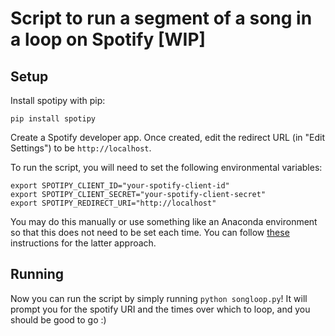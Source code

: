 # Script to run a segment of a song in a loop on Spotify [WIP]

## Setup
Install spotipy with pip:
```
pip install spotipy
```

Create a Spotify developer app. Once created, edit the redirect URL (in "Edit Settings") to be `http://localhost`.

To run the script, you will need to set the following environmental variables:
```
export SPOTIPY_CLIENT_ID="your-spotify-client-id"
export SPOTIPY_CLIENT_SECRET="your-spotify-client-secret"
export SPOTIPY_REDIRECT_URI="http://localhost"
```

You may do this manually or use something like an Anaconda environment so that this does not need to be set each time. You can follow [these](https://towardsdatascience.com/how-to-hide-your-api-keys-in-python-fb2e1a61b0a0) instructions for the latter approach.

## Running
Now you can run the script by simply running `python songloop.py`! It will prompt you for the spotify URI and the times over which to loop, and you should be good to go :) 
